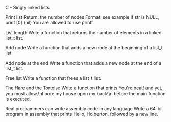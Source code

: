 C - Singly linked lists

 Print list
Return: the number of nodes
Format: see example
If str is NULL, print [0] (nil)
You are allowed to use printf

List length
Write a function that returns the number of elements in a linked list_t list.

Add node
Write a function that adds a new node at the beginning of a list_t list.

Add node at the end
Write a function that adds a new node at the end of a list_t list.

Free list
Write a function that frees a list_t list.

The Hare and the Tortoise
Write a function that prints You're beat! and yet, you must allow,\nI bore my house upon my back!\n before the main function is executed.

Real programmers can write assembly code in any language
Write a 64-bit program in assembly that prints Hello, Holberton, followed by a new line.
